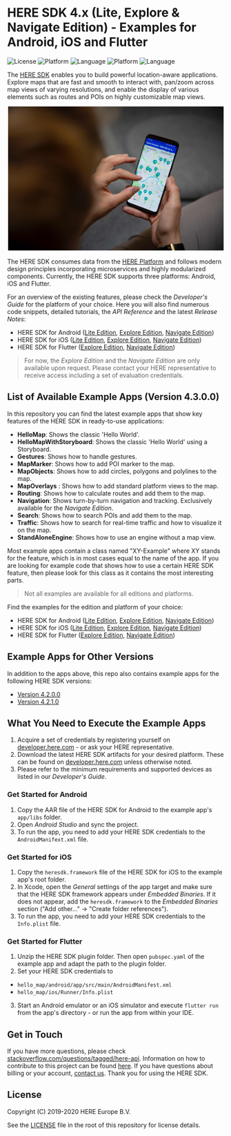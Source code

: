 # HERE SDK 4.x (Lite, Explore & Navigate Edition) - Examples for Android, iOS and Flutter
![License](https://img.shields.io/badge/license-Apache%202-blue)
![Platform](https://img.shields.io/badge/platform-Android-green.svg)
![Language](https://img.shields.io/badge/language-Java%208-orange.svg)
![Platform](https://img.shields.io/badge/platform-iOS-green.svg)
![Language](https://img.shields.io/badge/language-Swift%205.1.2-orange.svg)

The [HERE SDK](https://developer.here.com/products/here-sdk) enables you to build powerful location-aware applications. Explore maps that are fast and smooth to interact with, pan/zoom across map views of varying resolutions, and enable the display of various elements such as routes and POIs on highly customizable map views.

<center><p>
  <img src="images/here_sdk.jpg" width="500" />
</p></center>

The HERE SDK consumes data from the [HERE Platform](https://www.here.com/products/platform) and follows modern design principles incorporating microservices and highly modularized components. Currently, the HERE SDK supports three platforms: Android, iOS and Flutter.

For an overview of the existing features, please check the _Developer's Guide_ for the platform of your choice. Here you will also find numerous code snippets, detailed tutorials, the _API Reference_ and the latest _Release Notes_:

- HERE SDK for Android ([Lite Edition](https://developer.here.com/documentation/android-sdk/dev_guide/index.html), [Explore Edition](https://developer.here.com/documentation/android-sdk-explore), [Navigate Edition]( https://developer.here.com/documentation/android-sdk-navigate))
- HERE SDK for iOS ([Lite Edition](https://developer.here.com/documentation/ios-sdk/dev_guide/index.html), [Explore Edition]( https://developer.here.com/documentation/ios-sdk-explore), [Navigate Edition]( https://developer.here.com/documentation/ios-sdk-navigate))
- HERE SDK for Flutter ([Explore Edition](https://developer.here.com/documentation/flutter-sdk-explore), [Navigate Edition](https://developer.here.com/documentation/flutter-sdk-navigate))

> For now, the _Explore Edition_ and the _Navigate Edition_ are only available upon request. Please contact your HERE representative to receive access including a set of evaluation credentials.

## List of Available Example Apps (Version 4.3.0.0)
In this repository you can find the latest example apps that show key features of the HERE SDK in ready-to-use applications:

- **HelloMap**: Shows the classic 'Hello World'.
- **HelloMapWithStoryboard**: Shows the classic 'Hello World' using a Storyboard.
- **Gestures**: Shows how to handle gestures.
- **MapMarker**: Shows how to add POI marker to the map.
- **MapObjects**: Shows how to add circles, polygons and polylines to the map.
- **MapOverlays** : Shows how to add standard platform views to the map.
- **Routing**: Shows how to calculate routes and add them to the map.
- **Navigation**: Shows turn-by-turn navigation and tracking. Exclusively available for the _Navigate Edition_.
- **Search**: Shows how to search POIs and add them to the map.
- **Traffic**: Shows how to search for real-time traffic and how to visualize it on the map.
- **StandAloneEngine**: Shows how to use an engine without a map view.

Most example apps contain a class named "XY-Example" where XY stands for the feature, which is in most cases equal to the name of the app. If you are looking for example code that shows how to use a certain HERE SDK feature, then please look for this class as it contains the most interesting parts.

> Not all examples are available for all editions and platforms.

Find the examples for the edition and platform of your choice:

- HERE SDK for Android ([Lite Edition](examples/4.3.0.0/lite/android/), [Explore Edition](examples/4.3.0.0/explore/android/), [Navigate Edition](examples/4.3.0.0/navigate/android/))
- HERE SDK for iOS ([Lite Edition](examples/4.3.0.0/lite/ios/), [Explore Edition](examples/4.3.0.0/explore/ios/), [Navigate Edition](examples/4.3.0.0/navigate/ios/))
- HERE SDK for Flutter ([Explore Edition](examples/4.3.0.0/explore/flutter/), [Navigate Edition](examples/4.3.0.0/navigate/flutter/))

## Example Apps for Other Versions
In addition to the apps above, this repo also contains example apps for the following HERE SDK versions:
- [Version 4.2.0.0](examples/4.2.0.0/)
- [Version 4.2.1.0](examples/4.2.1.0/)

## What You Need to Execute the Example Apps
1. Acquire a set of credentials by registering yourself on [developer.here.com](https://developer.here.com/) - or ask your HERE representative.
2. Download the latest HERE SDK artifacts for your desired platform. These can be found on [developer.here.com](https://developer.here.com/) unless otherwise noted.
3. Please refer to the minimum requirements and supported devices as listed in our _Developer's Guide_.

### Get Started for Android
1. Copy the AAR file of the HERE SDK for Android to the example app's `app/libs` folder.
2. Open _Android Studio_ and sync the project.
3. To run the app, you need to add your HERE SDK credentials to the `AndroidManifext.xml` file.

### Get Started for iOS
1. Copy the `heresdk.framework` file of the HERE SDK for iOS to the example app's root folder.
2. In Xcode, open the _General_ settings of the app target and make sure that the HERE SDK framework appears under _Embedded Binaries_. If it does not appear, add the `heresdk.framework` to the _Embedded Binaries_ section ("Add other..." -> "Create folder references").
3. To run the app, you need to add your HERE SDK credentials to the `Info.plist` file.

### Get Started for Flutter
1. Unzip the HERE SDK plugin folder. Then open `pubspec.yaml` of the example app and adapt the path to the plugin folder.
2. Set your HERE SDK credentials to
  - `hello_map/android/app/src/main/AndroidManifest.xml`
  - `hello_map/ios/Runner/Info.plist`
3. Start an Android emulator or an iOS simulator and execute `flutter run` from the app's directory - or run the app from within your IDE.

## Get in Touch
If you have more questions, please check [stackoverflow.com/questions/tagged/here-api](http://stackoverflow.com/questions/tagged/here-api). Information on how to contribute to this project can be found [here](CONTRIBUTING.md). If you have questions about billing or your account, [contact us](https://developer.here.com/contact-us). Thank you for using the HERE SDK.

## License
Copyright (C) 2019-2020 HERE Europe B.V.

See the [LICENSE](LICENSE) file in the root of this repository for license details.
